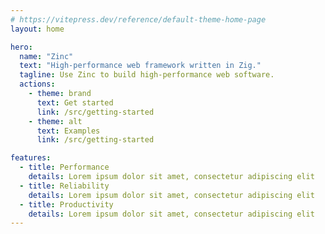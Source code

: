 ```yaml
---
# https://vitepress.dev/reference/default-theme-home-page
layout: home

hero:
  name: "Zinc"
  text: "High-performance web framework written in Zig."
  tagline: Use Zinc to build high-performance web software.
  actions:
    - theme: brand
      text: Get started
      link: /src/getting-started
    - theme: alt
      text: Examples
      link: /src/getting-started

features:
  - title: Performance
    details: Lorem ipsum dolor sit amet, consectetur adipiscing elit
  - title: Reliability
    details: Lorem ipsum dolor sit amet, consectetur adipiscing elit
  - title: Productivity
    details: Lorem ipsum dolor sit amet, consectetur adipiscing elit
---
```


